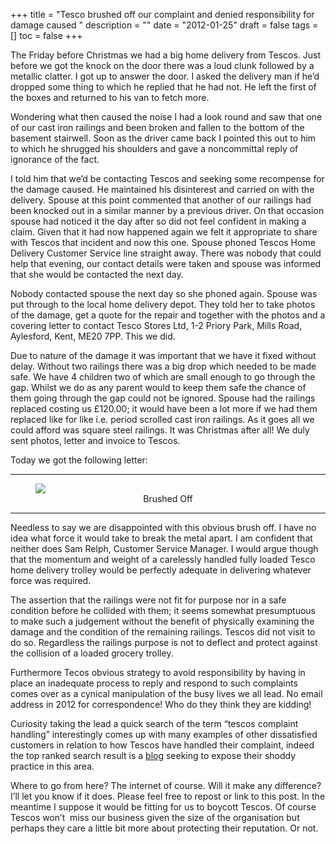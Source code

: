 +++
title = "Tesco brushed off our complaint and denied responsibility for damage caused "
description = ""
date = "2012-01-25"
draft = false
tags = []
toc = false
+++

The Friday before Christmas we had a big home delivery from Tescos. Just before we got the knock on the door there was a loud clunk followed by a metallic clatter. I got up to answer the door. I asked the delivery man if he’d dropped some thing to which he replied that he had not. He left the first of the boxes and returned to his van to fetch more.

Wondering what then caused the noise I had a look round and saw that one of our cast iron railings and been broken and fallen to the bottom of the basement stairwell. Soon as the driver came back I pointed this out to him to which he shrugged his shoulders and gave a noncommittal reply of ignorance of the fact.

I told him that we’d be contacting Tescos and seeking some recompense for the damage caused. He maintained his disinterest and carried on with the delivery. Spouse at this point commented that another of our railings had been knocked out in a similar manner by a previous driver. On that occasion spouse had noticed it the day after so did not feel confident in making a claim. Given that it had now happened again we felt it appropriate to share with Tescos that incident and now this one. Spouse phoned Tescos Home Delivery Customer Service line straight away. There was nobody that could help that evening, our contact details were taken and spouse was informed that she would be contacted the next day.

Nobody contacted spouse the next day so she phoned again. Spouse was put through to the local home delivery depot. They told her to take photos of the damage, get a quote for the repair and together with the photos and a covering letter to contact Tesco Stores Ltd, 1-2 Priory Park, Mills Road, Aylesford, Kent, ME20 7PP. This we did.

Due to nature of the damage it was important that we have it fixed without delay. Without two railings there was a big drop which needed to be made safe. We have 4 children two of which are small enough to go through the gap. Whilst we do as any parent would to keep them safe the chance of them going through the gap could not be ignored. Spouse had the railings replaced costing us £120.00; it would have been a lot more if we had them replaced like for like i.e. period scrolled cast iron railings. As it goes all we could afford was square steel railings. It was Christmas after all! We duly sent photos, letter and invoice to Tescos.

Today we got the following letter:

***

<figure style="text-align: center">
  <img style="display:block;margin:auto" src="https://i.ibb.co/9HmVgqcb/tesco-letter.jpg">
  <figcaption>Brushed Off</figcaption>
</figure>

***

Needless to say we are disappointed with this obvious brush off. I have no idea what force it would take to break the metal apart. I am confident that neither does Sam Relph, Customer Service Manager. I would argue though that the momentum and weight of a carelessly handled fully loaded Tesco home delivery trolley would be perfectly adequate in delivering whatever force was required.

The assertion that the railings were not fit for purpose nor in a safe condition before he collided with them; it seems somewhat presumptuous to make such a judgement without the benefit of physically examining the damage and the condition of the remaining railings. Tescos did not visit to do so. Regardless the railings purpose is not to deflect and protect against the collision of a loaded grocery trolley. 

Furthermore Tecos obvious strategy to avoid responsibility by having in place an inadequate process to reply and respond to such complaints comes over as a cynical manipulation of the busy lives we all lead. No email address in 2012 for correspondence! Who do they think they are kidding!

Curiosity taking the lead a quick search of the term “tescos complaint handling” interestingly comes up with many examples of other dissatisfied customers in relation to how Tescos have handled their complaint, indeed the top ranked search result is a [blog](http://www.tesco-complaint.blogspot.com/ "Tesco complaint blogspot") seeking to expose their shoddy practice in this area.

Where to go from here? The internet of course. Will it make any difference? I’ll let you know if it does. Please feel free to repost or link to this post. In the meantime I suppose it would be fitting for us to boycott Tescos. Of course Tescos won’t  miss our business given the size of the organisation but perhaps they care a little bit more about protecting their reputation. Or not.